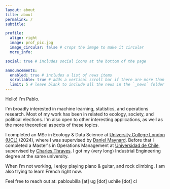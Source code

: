 ```yaml
---
layout: about
title: about
permalink: /
subtitle:

profile:
  align: right
  image: prof_pic.jpg
  image_circular: false # crops the image to make it circular
  more_info:

social: true # includes social icons at the bottom of the page

announcements:
  enabled: true # includes a list of news items
  scrollable: true # adds a vertical scroll bar if there are more than 3 news items
  limit: 5 # leave blank to include all the news in the `_news` folder
---
```


<!-- Hello!

I'm Pablo Ubilla Pavez, and I'm about to start my PhD with the
[EVERGREEN group](https://team.inria.fr/evergreen/) at
[Inria Montpellier](https://www.inria.fr/en/inria-branch-university-montpellier). -->

Hello! I'm Pablo.

I'm broadly interested in machine learning, statistics, and operations research. Most of my work has been in related to ecology, society, and political elections. I'm also open to other interesting applications, as well as the more theoretical aspects of these topics.

I completed an MSc in Ecology & Data Science at
[University College London (UCL)](https://www.ucl.ac.uk) (2024), where I was supervised by [Daniel Maynard](https://www.maynardlab.co.uk/). Before that I completed a Master's in Operations Management at [Universidad de Chile](https://www.uchile.cl), supervised by [Charles Thraves](https://cthraves.com/). I got my (very long) Industrial Engineering degree at the same university. 

When I’m not working, I enjoy playing piano & guitar, and rock climbing. I am also trying to learn French right now.

Feel free to reach out at: pabloubilla [at] ug [dot] uchile [dot] cl
